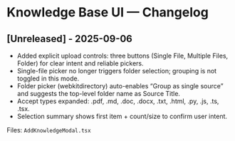 # Knowledge Base UI — Changelog

## [Unreleased] - 2025-09-06
- Added explicit upload controls: three buttons (Single File, Multiple Files, Folder) for clear intent and reliable pickers.
- Single-file picker no longer triggers folder selection; grouping is not toggled in this mode.
- Folder picker (webkitdirectory) auto-enables “Group as single source” and suggests the top-level folder name as Source Title.
- Accept types expanded: .pdf, .md, .doc, .docx, .txt, .html, .py, .js, .ts, .tsx.
- Selection summary shows first item + count/size to confirm user intent.

Files: `AddKnowledgeModal.tsx`
